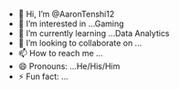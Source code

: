 - 👋 Hi, I’m @AaronTenshi12
- 👀 I’m interested in ...Gaming
- 🌱 I’m currently learning ...Data Analytics
- 💞️ I’m looking to collaborate on ...
- 📫 How to reach me ...
- 😄 Pronouns: ...He/His/Him
- ⚡ Fun fact: ...

<!---
AaronTenshi12/AaronTenshi12 is a ✨ special ✨ repository because its `README.md` (this file) appears on your GitHub profile.
You can click the Preview link to take a look at your changes.
--->
